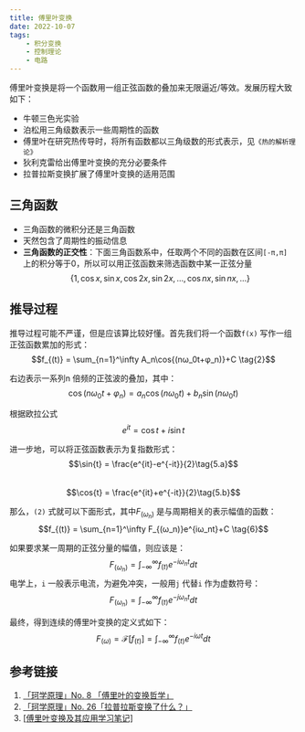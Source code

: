 ```yaml
---
title: 傅里叶变换  
date: 2022-10-07     
tags:   
    - 积分变换 
    - 控制理论  
    - 电路
--- 
```

 
傅里叶变换是将一个函数用一组正弦函数的叠加来无限逼近/等效。发展历程大致如下：  

- 牛顿三色光实验  
- 泊松用三角级数表示一些周期性的函数  
- 傅里叶在研究热传导时，将所有函数都以三角级数的形式表示，见`《热的解析理论》`  
- 狄利克雷给出傅里叶变换的充分必要条件  
- 拉普拉斯变换扩展了傅里叶变换的适用范围  
<!-- more -->
## 三角函数  
- 三角函数的微积分还是三角函数  
- 天然包含了周期性的振动信息  
- **三角函数的正交性**：下面三角函数系中，任取两个不同的函数在区间`[-π,π]` 上的积分等于0，所以可以用正弦函数来筛选函数中某一正弦分量      
  $$\{ 1, \cos{x}, \sin{x}, \cos{2x}, \sin{2x}, ..., \cos{nx}, \sin{nx}, ... \} \tag{1}$$  

## 推导过程  
推导过程可能不严谨，但是应该算比较好懂。首先我们将一个函数`f(x)` 写作一组正弦函数累加的形式：      
$$f_{(t)} = \sum_{n=1}^\infty A_n\cos{(nω_0t+φ_n)}+C \tag{2}$$    

右边表示一系列n 倍频的正弦波的叠加，其中：  
$$\cos{(nω_0t+φ_n)} = a_n\cos{(nω_0t)}+b_n\sin{(nω_0t)} \tag{3}$$  

根据欧拉公式  
$$e^{it} = \cos{t} + i\sin{t} \tag{4}$$ 

进一步地，可以将正弦函数表示为复指数形式： 
$$\sin{t} = \frac{e^{it}-e^{-it}}{2}\tag{5.a}$$  
$$\cos{t} = \frac{e^{it}+e^{-it}}{2}\tag{5.b}$$  

那么，`(2)` 式就可以下面形式，其中$F_{(ω_n)}$ 是与周期相关的表示幅值的函数：  
$$f_{(t)} = \sum_{n=1}^\infty F_{(ω_n)}e^{iω_nt}+C \tag{6}$$  

如果要求某一周期的正弦分量的幅值，则应该是：  
$$F_{(ω_n)} = \int_{-\infty}^{\infty}f_{(t)} e^{-iω_nt} dt \tag{7.a}$$
电学上，`i` 一般表示电流，为避免冲突，一般用`j` 代替`i` 作为虚数符号：  
$$F_{(ω_n)} = \int_{-\infty}^{\infty}f_{(t)} e^{-jω_nt} dt \tag{7.b}$$  

最终，得到连续的傅里叶变换的定义式如下：  
$$F_{(ω)} = \mathscr{F}[f_{(t)}] = \int_{-\infty}^{\infty}f_{(t)}e^{-iωt}dt \tag{8}$$   


## 参考链接  
1. [「珂学原理」No. 8 「傅里叶的变换哲学」](https://www.bilibili.com/video/BV1Rx41127UF)
2. [「珂学原理」No. 26「拉普拉斯变换了什么？」](https://www.bilibili.com/video/BV16x411M7HR)
3. [[傅里叶变换及其应用学习笔记]](https://www.cnblogs.com/TaigaCon/category/1189650.html)


